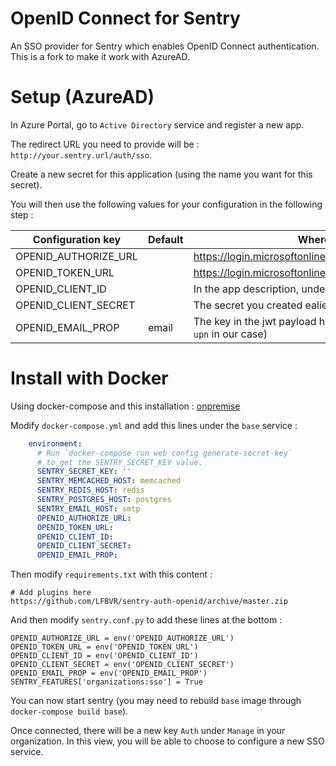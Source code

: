 # OpenID Connect for Sentry

An SSO provider for Sentry which enables OpenID Connect authentication.
This is a fork to make it work with AzureAD.


# Setup (AzureAD)

In Azure Portal, go to `Active Directory` service and register a new app.

The redirect URL you need to provide will be : `http://your.sentry.url/auth/sso`.

Create a new secret for this application (using the name you want for this secret).

You will then use the following values for your configuration in the following step :

|Configuration key|Default|Where to find it|
| ------------- | ------------- | ------------- |
|OPENID_AUTHORIZE_URL||https://login.microsoftonline.com/common/oauth2/authorize|
|OPENID_TOKEN_URL||https://login.microsoftonline.com/common/oauth2/token|
|OPENID_CLIENT_ID||In the app description, under the key "Application id"|
|OPENID_CLIENT_SECRET||The secret you created ealier|
|OPENID_EMAIL_PROP|email|The key in the jwt payload holding the email of the user (ex: `upn` in our case)|


# Install with Docker

Using docker-compose and this installation : [onpremise](https://github.com/getsentry/onpremise)

Modify `docker-compose.yml` and add this lines under the `base` service :

```yml
    environment:
      # Run `docker-compose run web config generate-secret-key`
      # to get the SENTRY_SECRET_KEY value.
      SENTRY_SECRET_KEY: ''
      SENTRY_MEMCACHED_HOST: memcached
      SENTRY_REDIS_HOST: redis
      SENTRY_POSTGRES_HOST: postgres
      SENTRY_EMAIL_HOST: smtp
      OPENID_AUTHORIZE_URL:
      OPENID_TOKEN_URL: 
      OPENID_CLIENT_ID: 
      OPENID_CLIENT_SECRET: 
      OPENID_EMAIL_PROP: 
```

Then modify `requirements.txt` with this content :
```
# Add plugins here
https://github.com/LFBVR/sentry-auth-openid/archive/master.zip
```

And then modify `sentry.conf.py` to add these lines at the bottom :

```
OPENID_AUTHORIZE_URL = env('OPENID_AUTHORIZE_URL')
OPENID_TOKEN_URL = env('OPENID_TOKEN_URL')
OPENID_CLIENT_ID = env('OPENID_CLIENT_ID')
OPENID_CLIENT_SECRET = env('OPENID_CLIENT_SECRET')
OPENID_EMAIL_PROP = env('OPENID_EMAIL_PROP')
SENTRY_FEATURES['organizations:sso'] = True
```

You can now start sentry (you may need to rebuild `base` image through `docker-compose build base`).

Once connected, there will be a new key `Auth` under `Manage` in your organization.
In this view, you will be able to choose to configure a new SSO service. 
